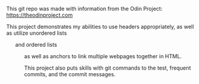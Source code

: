 This git repo was made with information from the Odin Project: https://theodinproject.com

This project demonstrates my abilities to use headers appropriately, as well as utilize unordered lists <ul> and ordered lists <ol> as well as anchors <a> to link multiple webpages together in HTML. 

This project also puts skills with git commands to the test, frequent commits, and the commit messages. 